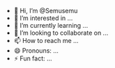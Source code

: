 - 👋 Hi, I’m @Semusemu
- 👀 I’m interested in ...
- 🌱 I’m currently learning ...
- 💞️ I’m looking to collaborate on ...
- 📫 How to reach me ...
- 😄 Pronouns: ...
- ⚡ Fun fact: ...

<!---
Semusemu/Semusemu is a ✨ special ✨ repository because its `README.md` (this file) appears on your GitHub profile.
You can click the Preview link to take a look at your changes.
--->

